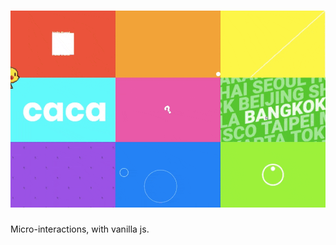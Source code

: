 # [![eeeeeeeee](assets/img/eeeeeeeee.gif)](https://yip-theodore.github.io/eeeeeeeee/)

Micro-interactions, with vanilla js.